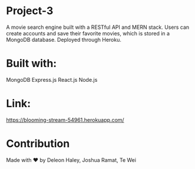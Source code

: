 # Project-3
A movie search engine built with a RESTful API and MERN stack. Users can create accounts and save their favorite movies, which is stored in a MongoDB database. Deployed through Heroku.

# Built with:
MongoDB
Express.js
React.js
Node.js
# Link:
https://blooming-stream-54961.herokuapp.com/

# Contribution
Made with ❤️ by Deleon Haley, Joshua Ramat, Te Wei

